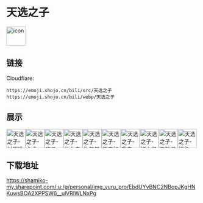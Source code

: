 # 天选之子
<img src="https://emoji.shojo.cn/bili/src/天选之子/icon.png" width="50" height="50" alt="icon">

## 链接
Cloudflare:
```
https://emoji.shojo.cn/bili/src/天选之子
https://emoji.shojo.cn/bili/webp/天选之子
```
## 展示
<img src="https://emoji.shojo.cn/bili/src/天选之子/天选之子-讨厌啦.png" width="50" height="50" alt="天选之子-讨厌啦"><img src="https://emoji.shojo.cn/bili/src/天选之子/天选之子-心虚.png" width="50" height="50" alt="天选之子-心虚"><img src="https://emoji.shojo.cn/bili/src/天选之子/天选之子-吃瓜.png" width="50" height="50" alt="天选之子-吃瓜"><img src="https://emoji.shojo.cn/bili/src/天选之子/天选之子-什么鬼.png" width="50" height="50" alt="天选之子-什么鬼"><img src="https://emoji.shojo.cn/bili/src/天选之子/天选之子-生气气.png" width="50" height="50" alt="天选之子-生气气"><img src="https://emoji.shojo.cn/bili/src/天选之子/天选之子-原来如此.png" width="50" height="50" alt="天选之子-原来如此"><img src="https://emoji.shojo.cn/bili/src/天选之子/天选之子-我去.png" width="50" height="50" alt="天选之子-我去"><img src="https://emoji.shojo.cn/bili/src/天选之子/天选之子-打人了.png" width="50" height="50" alt="天选之子-打人了"><img src="https://emoji.shojo.cn/bili/src/天选之子/天选之子-辛酸泪.png" width="50" height="50" alt="天选之子-辛酸泪"><img src="https://emoji.shojo.cn/bili/src/天选之子/天选之子-拒绝.png" width="50" height="50" alt="天选之子-拒绝">

## 下载地址

https://shamiko-my.sharepoint.com/:u:/g/personal/img_yuru_pro/EbdUYvBNC2NBopJKgHNKuwsBOA2XPPSW6__ulVRlWLNxPg